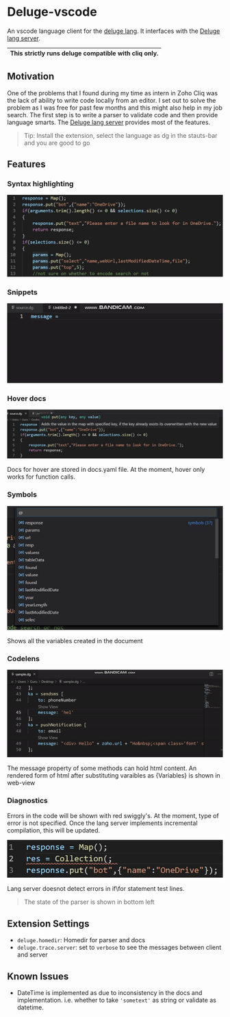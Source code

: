 # Deluge-vscode

An vscode language client for the [deluge lang](https://www.zoho.com/creator/deluge.html). It interfaces with the [Deluge lang server](https://github.com/GuruDhanush/Deluge-Language-Parser). 

|This strictly runs deluge compatible with cliq only. |
| --- |


## Motivation

One of the problems that I found during my time as intern in Zoho Cliq was the lack of ability to write code locally from an editor. I set out to solve the problem as I was free for past few months and this might also help in my job search. The first step is to write a parser to validate code and then provide language smarts. The [Deluge lang server](https://github.com/GuruDhanush/Deluge-Language-Parser) provides most of the features.

> Tip: Install the extension, select the language as dg in the stauts-bar and you are good to go




## Features

### Syntax highlighting

![Syntax highlighting](./media/syntax-highlighting.jpg)


### Snippets

![Snippets](./media/snippets.gif)

### Hover docs

![hover](./media/hover.jpg)

Docs for hover are stored in docs.yaml file. At the moment, hover only works for function calls.

### Symbols

![symbols](./media/symbols.jpg)

Shows all the variables created in the document

### Codelens

![codelens](./media/code-lens.gif)

The message property of some methods can hold html content. An rendered form of html after substituting varaibles as {Variables} is shown in web-view

### Diagnostics

Errors in the code will be shown with red swiggly's. At the moment, type of error is not specified. Once the lang server implements incremental compilation, this will be updated. 

![codelens](./media/line-error.jpg)

Lang server doesnot detect errors in if\for statement test lines. 

> The state of the parser is shown in bottom left


## Extension Settings

* `deluge.homedir`: Homedir for parser and docs
* `deluge.trace.server`: set to `verbose` to see the messages between client and server

## Known Issues

* DateTime is implemented as due to inconsistency in the docs and implementation. i.e. whether to take `'sometext'` as string or validate as datetime.






